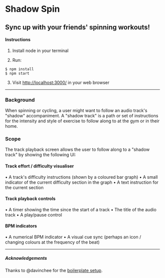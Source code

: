 # Shadow Spin
## Sync up with your friends' spinning workouts!


#### Instructions

1. Install node in your terminal

2. Run:

```
$ npm install
$ npm start
```

3. Visit [http://localhost:3000/](http://localhost:3000/) in your web browser

---

### Background

When spinning or cycling, a user might want to follow an audio track's "shadow" accompaniment. A "shadow track" is a path or set of instructions for the intensity and style of exercise to follow along to at the gym or in their home.

### Scope


The track playback screen allows the user to follow along to a "shadow track" by showing the following UI:

#### Track effort / difficulty visualiser
  • A track's difficulty instructions (shown by a coloured bar graph)
  • A small indicator of the current difficulty section in the graph
  • A text instruction for the current section

#### Track playback controls
  • A timer showing the time since the start of a track
  • The title of the audio track
  • A play/pause control

#### BPM indicators
  • A numerical BPM indicator
  • A visual cue sync (perhaps an icon / changing colours at the frequency of the beat)


---

##### Acknowledgements

Thanks to @davinchee for the [boilerplate setup](https://github.com/davinchee/react-typescript-boilerplate).
